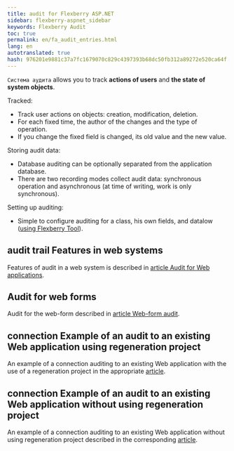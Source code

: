 ```yaml
--- 
title: audit for Flexberry ASP.NET 
sidebar: flexberry-aspnet_sidebar 
keywords: Flexberry Audit 
toc: true 
permalink: en/fa_audit_entries.html 
lang: en 
autotranslated: true 
hash: 976201e9881c37a7fc1679070c829c4397393b68dc50fb312a89272e520ca64f 
--- 
```


`Система аудита` allows you to track __actions of users__ and __the state of system objects__. 

Tracked: 

* Track user actions on objects: creation, modification, deletion. 
* For each fixed time, the author of the changes and the type of operation. 
* If you change the fixed field is changed, its old value and the new value. 

Storing audit data: 

* Database auditing can be optionally separated from the application database. 
* There are two recording modes collect audit data: synchronous operation and asynchronous (at time of writing, work is only synchronous). 

Setting up auditing: 

* Simple to configure auditing for a class, his own fields, and datalow ([using Flexberry Tool](fo_audit-setup.html)). 

## audit trail Features in web systems 

Features of audit in a web system is described in [article Audit for Web applications](fa_audit-web.html). 

## Audit for web forms 

Audit for the web-form described in [article Web-form audit](fa_audit-web-forms.html). 

## connection Example of an audit to an existing Web application using regeneration project 

An example of a connection auditing to an existing Web application with the use of a regeneration project in the appropriate [article](fa_audit-web-example.html). 

## connection Example of an audit to an existing Web application without using regeneration project 

An example of a connection auditing to an existing Web application without using regeneration project described in the corresponding [article](fa_audit-web-example-manual.html).


